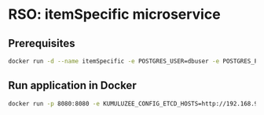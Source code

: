 # RSO: itemSpecific microservice

## Prerequisites

```bash
docker run -d --name itemSpecific -e POSTGRES_USER=dbuser -e POSTGRES_PASSWORD=postgres -e POSTGRES_DB=itemSpecific -p 5432:5432 postgres:latest
```

## Run application in Docker

```bash
docker run -p 8080:8080 -e KUMULUZEE_CONFIG_ETCD_HOSTS=http://192.168.99.100:2379 amela/item_specific
```